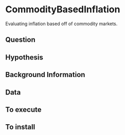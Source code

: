 # CommodityBasedInflation
Evaluating inflation based off of commodity markets.

<h2>Question </h2>

<h2>Hypothesis</h2>


<h2>Background Information</h2>


<h2>Data</h2>




<h2>To execute</h2>


<h2>To install</h2>
